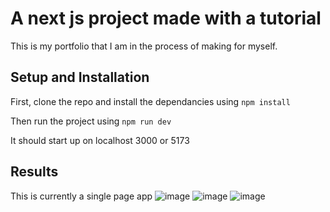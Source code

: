 # A next js project made with a tutorial

This is my portfolio that I am in the process of making for myself.

## Setup and Installation

First, clone the repo and install the dependancies using `npm install`

Then run the project using `npm run dev`

It should start up on localhost 3000 or 5173

## Results
This is currently a single page app
![image](https://github.com/user-attachments/assets/2e0e4d3f-e9ab-42e8-ae32-607200a40743)
![image](https://github.com/user-attachments/assets/0fbe86c9-ebd8-4e4b-a154-8a26173359a9)
![image](https://github.com/user-attachments/assets/6afd19a8-5f43-4de0-a225-c550eb38c31b)



